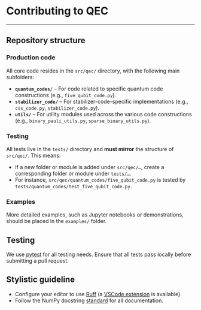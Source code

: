 # Contributing to QEC
---

## Repository structure

### Production code
All core code resides in the `src/qec/` directory, with the following main subfolders:
- **`quantum_codes/`** – For code related to specific quantum code constructions (e.g., `five_qubit_code.py`).
- **`stabilizer_code/`** – For stabilizer-code-specific implementations (e.g., `css_code.py`, `stabilizer_code.py`).
- **`utils/`** – For utility modules used across the various code constructions (e.g., `binary_pauli_utils.py`, `sparse_binary_utils.py`).

### Testing
All tests live in the `tests/` directory and **must mirror** the structure of `src/qec/`. This means:
- If a new folder or module is added under `src/qec/…`, create a corresponding folder or module under `tests/…`.
- For instance, `src/qec/quantum_codes/five_qubit_code.py` is tested by `tests/quantum_codes/test_five_qubit_code.py`.

### Examples
More detailed examples, such as Jupyter notebooks or demonstrations, should be placed in the `examples/` folder.

## Testing

We use [pytest](https://docs.pytest.org/en/stable/getting-started.html) for all testing needs. Ensure that all tests pass locally before submitting a pull request.

## Stylistic guideline

- Configure your editor to use [Ruff](https://docs.astral.sh/ruff/) (a [VSCode extension](https://marketplace.visualstudio.com/items?itemName=charliermarsh.ruff) is available).
- Follow the NumPy docstring [standard](https://numpydoc.readthedocs.io/en/latest/format.html#docstring-standard) for all documentation.
